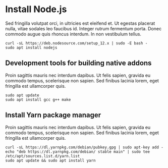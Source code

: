 # Install Node.js

Sed fringilla volutpat orci, in ultricies est eleifend et. Ut egestas placerat nulla, vitae sodales leo faucibus id. Integer rutrum fermentum porta. Donec commodo augue quis rhoncus interdum. In non vestibulum tellus.

```
curl -sL https://deb.nodesource.com/setup_12.x | sudo -E bash -
sudo apt install nodejs
```

## Development tools for building native addons

Proin sagittis mauris nec interdum dapibus. Ut felis sapien, gravida eu commodo tempus, scelerisque non sapien. Sed finibus lacinia lorem, eget fringilla est ullamcorper quis.

```
sudo apt update
sudo apt install gcc g++ make
```

## Install Yarn package manager

Proin sagittis mauris nec interdum dapibus. Ut felis sapien, gravida eu commodo tempus, scelerisque non sapien. Sed finibus lacinia lorem, eget fringilla est ullamcorper quis.

```
curl -sL https://dl.yarnpkg.com/debian/pubkey.gpg | sudo apt-key add - echo "deb https://dl.yarnpkg.com/debian/ stable main" | sudo tee /etc/apt/sources.list.d/yarn.list
sudo apt update && sudo apt install yarn
```
